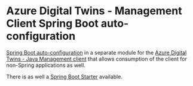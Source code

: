 # Azure Digital Twins - Management Client Spring Boot auto-configuration

[Spring Boot auto-configuration](https://docs.spring.io/spring-boot/docs/current/reference/html/using-boot-auto-configuration.html) in a separate module for the [Azure Digital Twins - Java Management client](/azure-digital-twins-management-client) that allows consumption of the client for non-Spring applications as well.

There is as well a [Spring Boot Starter](/azure-digital-twins-spring-boot-starters/azure-digital-twins-management-client-starter) available.
